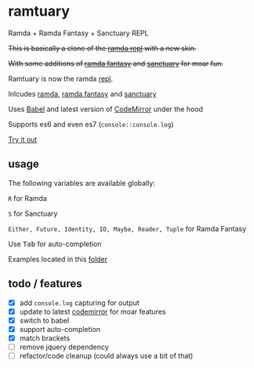 # ramtuary
Ramda + Ramda Fantasy + Sanctuary REPL

~~This is basically a clone of the [ramda repl](https://github.com/ramda/ramda.github.io/tree/master/repl) with a new skin.~~

~~With some additions of [ramda fantasy](https://github.com/ramda/ramda-fantasy) and [sanctuary](https://github.com/plaid/sanctuary) for moar fun.~~

Ramtuary is now the ramda [repl](ramdajs.com/repl/).

Inlcudes [ramda](https://github.com/ramda/ramda), [ramda fantasy](https://github.com/ramda/ramda-fantasy) and [sanctuary](https://github.com/plaid/sanctuary)

Uses [Babel](babeljs.io) and latest version of [CodeMirror](codemirror.net) under the hood 

Supports es6 and even es7 (`console::console.log`)

[Try it out](http://davidchase.github.io/ramtuary/)

## usage

The following variables are available globally:

`R` for Ramda

`S` for Sanctuary

`Either, Future, Identity, IO, Maybe, Reader, Tuple`  for Ramda Fantasy

Use <kbd>Tab</kbd> for auto-completion

Examples located in this [folder](examples)

## todo / features
- [x] add `console.log` capturing for output
- [x] update to latest [codemirror](https://github.com/codemirror/CodeMirror) for moar features
- [x] switch to babel
- [x] support auto-completion
- [x] match brackets
- [ ] remove jquery dependency
- [ ] refactor/code cleanup (could always use a bit of that)
